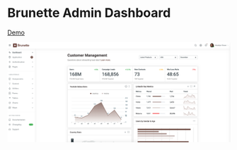 
# Brunette Admin Dashboard
[Demo](https://jsdev63.github.io/brunette-admin-dashboard/brunette/)

[![](screen.png "Title")](https://jsdev63.github.io/brunette-admin-dashboard/brunette/)

